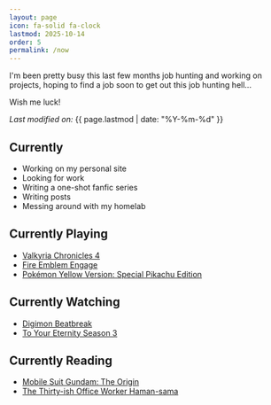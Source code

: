 ```yaml
---
layout: page
icon: fa-solid fa-clock
lastmod: 2025-10-14
order: 5
permalink: /now
---
```


I'm been pretty busy this last few months job hunting and working on projects, hoping to find a job soon to get out this job hunting hell...

Wish me luck!

*Last modified on:* {{ page.lastmod | date: "%Y-%m-%d" }}

## Currently 

- Working on my personal site 
- Looking for work
- Writing a one-shot fanfic series
- Writing posts
- Messing around with my homelab

## Currently Playing

- [Valkyria Chronicles 4](https://www.igdb.com/games/valkyria-chronicles-4)
- [Fire Emblem Engage](https://www.igdb.com/games/fire-emblem-engage)
- [Pokémon Yellow Version: Special Pikachu Edition](https://www.igdb.com/games/pokemon-yellow-version-special-pikachu-edition)

## Currently Watching

- [Digimon Beatbreak](https://www.themoviedb.org/tv/286791-digimon-beatbreak)
- [To Your Eternity Season 3](https://www.themoviedb.org/tv/97525)

## Currently Reading

- [Mobile Suit Gundam: The Origin](https://anilist.co/manga/30214/Kidou-Senshi-Gundam-The-Origin/)
- [The Thirty-ish Office Worker Haman-sama](https://anilist.co/manga/126624/Arasa-OL-Hamansama/)
